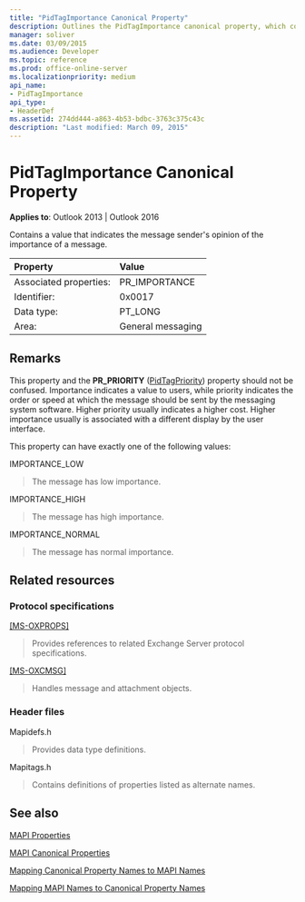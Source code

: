 ```yaml
---
title: "PidTagImportance Canonical Property"
description: Outlines the PidTagImportance canonical property, which contains a value that indicates the message sender's opinion of the importance of a message.
manager: soliver
ms.date: 03/09/2015
ms.audience: Developer
ms.topic: reference
ms.prod: office-online-server
ms.localizationpriority: medium
api_name:
- PidTagImportance
api_type:
- HeaderDef
ms.assetid: 274dd444-a863-4b53-bdbc-3763c375c43c
description: "Last modified: March 09, 2015"
---
```


# PidTagImportance Canonical Property

  
  
**Applies to**: Outlook 2013 | Outlook 2016 
  
Contains a value that indicates the message sender's opinion of the importance of a message. 
  
|Property|Value|
|:-----|:-----|
|Associated properties:  <br/> |PR_IMPORTANCE  <br/> |
|Identifier:  <br/> |0x0017  <br/> |
|Data type:  <br/> |PT_LONG  <br/> |
|Area:  <br/> |General messaging  <br/> |
   
## Remarks

This property and the **PR_PRIORITY** ([PidTagPriority](pidtagpriority-canonical-property.md)) property should not be confused. Importance indicates a value to users, while priority indicates the order or speed at which the message should be sent by the messaging system software. Higher priority usually indicates a higher cost. Higher importance usually is associated with a different display by the user interface. 
  
This property can have exactly one of the following values:
  
IMPORTANCE_LOW 
  
> The message has low importance.
    
IMPORTANCE_HIGH 
  
> The message has high importance.
    
IMPORTANCE_NORMAL 
  
> The message has normal importance.
    
## Related resources

### Protocol specifications

[[MS-OXPROPS]](https://msdn.microsoft.com/library/f6ab1613-aefe-447d-a49c-18217230b148%28Office.15%29.aspx)
  
> Provides references to related Exchange Server protocol specifications.
    
[[MS-OXCMSG]](https://msdn.microsoft.com/library/7fd7ec40-deec-4c06-9493-1bc06b349682%28Office.15%29.aspx)
  
> Handles message and attachment objects.
    
### Header files

Mapidefs.h
  
> Provides data type definitions.
    
Mapitags.h
  
> Contains definitions of properties listed as alternate names.
    
## See also



[MAPI Properties](mapi-properties.md)
  
[MAPI Canonical Properties](mapi-canonical-properties.md)
  
[Mapping Canonical Property Names to MAPI Names](mapping-canonical-property-names-to-mapi-names.md)
  
[Mapping MAPI Names to Canonical Property Names](mapping-mapi-names-to-canonical-property-names.md)

